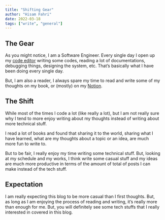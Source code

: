 ```yaml
---
title: "Shifting Gear"
author: "Hisam Fahri"
date: 2022-03-18
tags: ["write", "general"]
---
```


## The Gear

As you might notice, I am a Software Engineer. Every single day I open up my [code editor](https://code.visualstudio.com/) writing some codes, reading a lot of documentations, debugging things, designing the system, etc. That’s basically what I have been doing every single day.

But, I am also a reader, I always spare my time to read and write some of my thoughts on my book, or (mostly) on my [Notion](https://notion.so).

## The Shift

While most of the times I code a lot (like really a lot), but I am not really sure why I tend to more enjoy writing about my thoughts instead of writing about more technical stuff. 

I read a lot of books and found that sharing it to the world, sharing what I have learned, what are my thoughts about a topic or an idea, are much more fun to write to.

But to be fair, I really enjoy my time writing some technical stuff. But, looking at my schedule and my works, I think write some casual stuff and my ideas are much more productive in terms of the amount of total of posts I can make instead of the tech stuff.

## Expectation

I am really expecting this blog to be more casual than I first thoughts. But, as long as I am enjoying the process of reading and writing, it’s really more than enough for me. But, you will definitely see some tech stuffs that I really interested in covered in this blog.